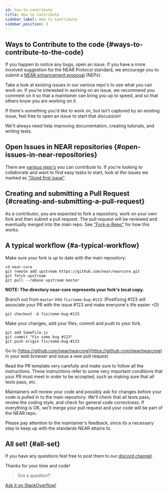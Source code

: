 ```yaml
---
id: how-to-contribute
title: How to Contribute
sidebar_label: How to Contribute
sidebar_position: 3
---
```


## Ways to Contribute to the code {#ways-to-contribute-to-the-code}

If you happen to notice any bugs, open an issue. If you have a more involved suggestion for the NEAR Protocol standard, we encourage you to submit a [NEAR enhancement proposal](https://github.com/nearprotocol/NEPs) \(NEPs\).

Take a look at existing issues in our various repo's to see what you can work on. If you're interested in working on an issue, we recommend you comment on it so that a maintainer can bring you up to speed, and so that others know you are working on it.

If there's something you'd like to work on, but isn't captured by an existing issue, feel free to open an issue to start that discussion!

We'll always need help improving documentation, creating tutorials, and writing tests.

## Open Issues in NEAR repositories {#open-issues-in-near-repositories}

There are [various repo's](https://github.com/near) you can contribute to. If you're looking to collaborate and want to find easy tasks to start, look at the issues we marked as ["Good first issue"](https://github.com/search?q=org%3Anearprotocol+is%3Aopen+is%3Aissue+label%3A%22good+first+issue%22&unscoped_q=is%3Aopen+is%3Aissue+label%3A%22good+first+issue%22).

## Creating and submitting a Pull Request {#creating-and-submitting-a-pull-request}

As a contributor, you are expected to fork a repository, work on your own fork and then submit a pull request. The pull request will be reviewed and eventually merged into the main repo. See ["Fork-a-Repo"](https://help.github.com/articles/fork-a-repo/) for how this works.

## A typical workflow {#a-typical-workflow}

Make sure your fork is up to date with the main repository:

```text
cd near-core
git remote add upstream https://github.com/near/nearcore.git
git fetch upstream
git pull --rebase upstream master
```

**NOTE: The directory near-core represents your fork's local copy.**

Branch out from `master` into `fix/some-bug-#123`: \(Postfixing \#123 will associate your PR with the issue \#123 and make everyone's life easier =D\)

```text
git checkout -b fix/some-bug-#123
```

Make your changes, add your files, commit and push to your fork.

```text
git add SomeFile.js
git commit "Fix some bug #123"
git push origin fix/some-bug-#123
```

Go to [https://github.com/near/nearcore](https://github.com/near/nearcore) in your web browser and issue a new pull request.

Read the PR template very carefully and make sure to follow all the instructions. These instructions refer to some very important conditions that your PR must meet in order to be accepted, such as making sure that all tests pass, etc.

Maintainers will review your code and possibly ask for changes before your code is pulled in to the main repository. We'll check that all tests pass, review the coding style, and check for general code correctness. If everything is OK, we'll merge your pull request and your code will be part of the NEAR repo.

Please pay attention to the maintainer's feedback, since its a necessary step to keep up with the standards NEAR attains to.

## All set! {#all-set}

If you have any questions feel free to post them to our [discord channel](http://near.chat).

Thanks for your time and code!

>Got a question?
<a href="https://stackoverflow.com/questions/tagged/nearprotocol">
  <h8>Ask it on StackOverflow!</h8></a>
